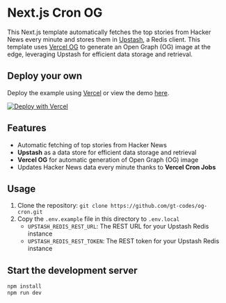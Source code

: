 # Next.js Cron OG

This Next.js template automatically fetches the top stories from Hacker News every minute and stores them in [Upstash](https://vercel.com/integrations/upstash), a Redis client. This template uses [Vercel OG](https://vercel.com/docs/concepts/functions/edge-functions/og-image-generation) to generate an Open Graph (OG) image at the edge, leveraging Upstash for efficient data storage and retrieval.

## Deploy your own

Deploy the example using [Vercel](https://vercel.com?utm_source=github&utm_medium=readme&utm_campaign=next-example) or view the demo [here](https://cron.vercel.zone/).

[![Deploy with Vercel](https://vercel.com/button)](https://vercel.com/new/git/external?repository-url=https://github.com/gt-codes/og-cron&project-name=og-cron&repository-name=og-cron&integration-ids=oac_V3R1GIpkoJorr6fqyiwdhl17&envDescription=API%20Keys%20from%20your%20Vercel%20account%20needed%20to%20run%20this%20application.)

## Features

-   Automatic fetching of top stories from Hacker News
-   **Upstash** as a data store for efficient data storage and retrieval
-   **Vercel OG** for automatic generation of Open Graph (OG) image
-   Updates Hacker News data every minute thanks to **Vercel Cron Jobs**

## Usage

1. Clone the repository: `git clone https://github.com/gt-codes/og-cron.git`
2. Copy the `.env.example` file in this directory to `.env.local`
    - `UPSTASH_REDIS_REST_URL`: The REST URL for your Upstash Redis instance
    - `UPSTASH_REDIS_REST_TOKEN`: The REST token for your Upstash Redis instance

## Start the development server

```bash
npm install
npm run dev
```
